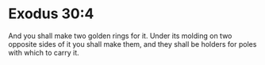 # Exodus 30:4

And you shall make two golden rings for it. Under its molding on two opposite sides of it you shall make them, and they shall be holders for poles with which to carry it.
